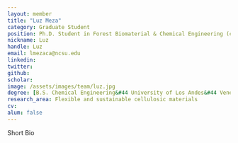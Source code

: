 ```yaml
---
layout: member
title: "Luz Meza"
category: Graduate Student
position: Ph.D. Student in Forest Biomaterial & Chemical Engineering (co-advised with Rich Venditti)
nickname: Luz
handle: Luz
email: lmezaca@ncsu.edu
linkedin:
twitter: 
github: 
scholar: 
image: /assets/images/team/luz.jpg
degree: [B.S. Chemical Engineering&#44 University of Los Andes&#44 Venezuela (2018)] 
research_area: Flexible and sustainable cellulosic materials
cv: 
alum: false
---
```


Short Bio